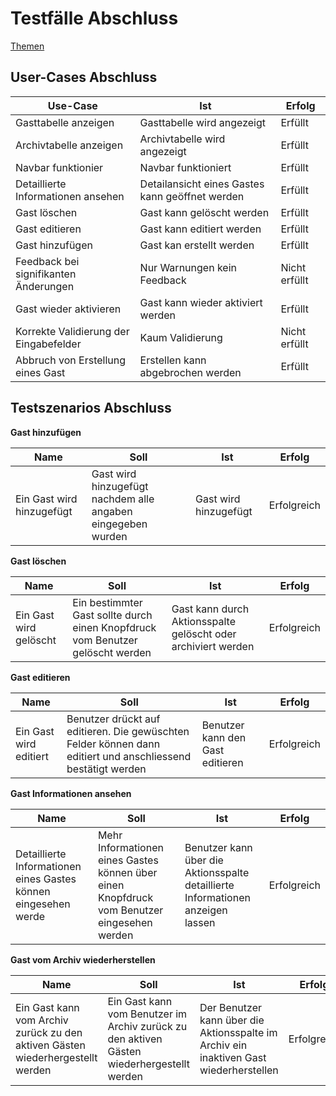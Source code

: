 # Testfälle Abschluss

[Themen](MD/THEMEN.md)

## User-Cases Abschluss

| **Use-Case**                           | **Ist**                                         | **Erfolg**    |
|----------------------------------------|-------------------------------------------------|---------------|
| Gasttabelle anzeigen                   | Gasttabelle wird angezeigt                      | Erfüllt       |
| Archivtabelle anzeigen                 | Archivtabelle wird angezeigt                    | Erfüllt       |
| Navbar funktionier                     | Navbar funktioniert                             | Erfüllt       |
| Detaillierte Informationen ansehen     | Detailansicht eines Gastes kann geöffnet werden | Erfüllt       |
| Gast löschen                           | Gast kann gelöscht werden                       | Erfüllt       |
| Gast editieren                         | Gast kann editiert werden                       | Erfüllt       |
| Gast hinzufügen                        | Gast kan erstellt werden                        | Erfüllt       |
| Feedback bei signifikanten Änderungen  | Nur Warnungen kein Feedback                     | Nicht erfüllt |
| Gast wieder aktivieren                 | Gast kann wieder aktiviert werden               | Erfüllt       |
| Korrekte Validierung der Eingabefelder | Kaum Validierung                                | Nicht erfüllt |
| Abbruch von Erstellung eines Gast      | Erstellen kann abgebrochen werden               | Erfüllt       |


## Testszenarios Abschluss

**Gast hinzufügen**

| **Name**                  | **Soll**                                                     | **Ist**               | **Erfolg**  |
|---------------------------|--------------------------------------------------------------|-----------------------|-------------|
| Ein Gast wird hinzugefügt | Gast wird hinzugefügt nachdem alle angaben eingegeben wurden | Gast wird hinzugefügt | Erfolgreich |


**Gast löschen**

| **Name**               | **Soll**                                                                       | **Ist**                                                       | **Erfolg**  |
|------------------------|--------------------------------------------------------------------------------|---------------------------------------------------------------|-------------|
| Ein Gast wird gelöscht | Ein bestimmter Gast sollte durch einen Knopfdruck vom Benutzer gelöscht werden | Gast kann durch Aktionsspalte gelöscht oder archiviert werden | Erfolgreich |


**Gast editieren**

| **Name**               | **Soll**                                                                                                     | **Ist**                          | **Erfolg**  |
|------------------------|--------------------------------------------------------------------------------------------------------------|----------------------------------|-------------|
| Ein Gast wird editiert | Benutzer drückt auf editieren. Die gewüschten Felder können dann editiert und anschliessend bestätigt werden | Benutzer kann den Gast editieren | Erfolgreich |


**Gast Informationen ansehen**

| **Name**                                                        | **Soll**                                                                                    | **Ist**                                                                         | **Erfolg**  |
|-----------------------------------------------------------------|---------------------------------------------------------------------------------------------|---------------------------------------------------------------------------------|-------------|
| Detaillierte Informationen eines Gastes können eingesehen werde | Mehr Informationen eines Gastes können über einen Knopfdruck vom Benutzer eingesehen werden | Benutzer kann über die Aktionsspalte detaillierte Informationen anzeigen lassen | Erfolgreich |


**Gast vom Archiv wiederherstellen**

| **Name**                                                                       | **Soll**                                                                                   | **Ist**                                                                                | **Erfolg**  |
|--------------------------------------------------------------------------------|--------------------------------------------------------------------------------------------|----------------------------------------------------------------------------------------|-------------|
| Ein Gast kann vom Archiv zurück zu den aktiven Gästen wiederhergestellt werden | Ein Gast kann vom Benutzer im Archiv zurück zu den aktiven Gästen wiederhergestellt werden | Der Benutzer kann über die Aktionsspalte im Archiv ein inaktiven Gast wiederherstellen | Erfolgreich |